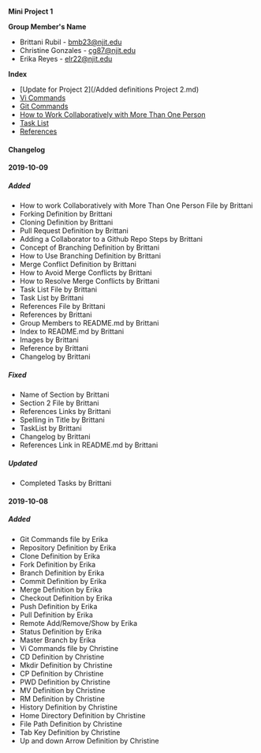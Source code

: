 **Mini Project 1**

**Group Member's Name**

- Brittani Rubil - bmb23@njit.edu
- Christine Gonzales - cg87@njit.edu
- Erika Reyes - elr22@njit.edu

**Index**
- [Update for Project 2](/Added definitions Project 2.md)
- [Vi Commands](/Section1.md)
- [Git Commands](/section2.md)
- [How to Work Collaboratively with More Than One Person](/section3.md)
- [Task List](/taskList.md)
- [References](/references.md)

#### Changelog

#### 2019-10-09

##### Added
- How to work Collaboratively with More Than One Person File by Brittani
- Forking Definition by Brittani
- Cloning Definition by Brittani
- Pull Request Definition by Brittani
- Adding a Collaborator to a Github Repo Steps by Brittani
- Concept of Branching Definition by Brittani
- How to Use Branching Definition by Brittani
- Merge Conflict Definition by Brittani
- How to Avoid Merge Conflicts by Brittani
- How to Resolve Merge Conflicts by Brittani
- Task List File by Brittani
- Task List by Brittani
- References File by Brittani
- References by Brittani
- Group Members to README.md by Brittani
- Index to README.md by Brittani
- Images by Brittani
- Reference by Brittani
- Changelog by Brittani

##### Fixed
- Name of Section by Brittani
- Section 2 File by Brittani
- References Links by Brittani
- Spelling in Title by Brittani
- TaskList by Brittani 
- Changelog by Brittani
- References Link in README.md by Brittani

##### Updated
- Completed Tasks by Brittani


#### 2019-10-08

##### Added 
- Git Commands file by Erika 
- Repository Definition by Erika
- Clone Definition by Erika
- Fork Definition by Erika
- Branch Definition by Erika
- Commit Definition by Erika
- Merge Definition by Erika
- Checkout Definition by Erika
- Push Definition by Erika
- Pull Definition by Erika
- Remote Add/Remove/Show by Erika
- Status Definition by Erika
- Master Branch by Erika
- Vi Commands file by Christine
- CD Definition by Christine
- Mkdir Definition by Christine
- CP Definition by Christine 
- PWD Definition by Christine 
- MV Definition by Christine
- RM Definition by Christine 
- History Definition by Christine 
- Home Directory Definition by Christine
- File Path Definition by Christine
- Tab Key Definition by Christine 
- Up and down Arrow Definition by Christine 


